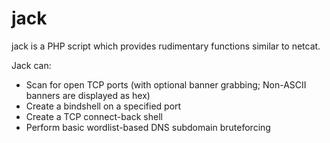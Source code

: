 jack
=========
jack is a PHP script which provides rudimentary functions similar to netcat.

Jack can:
* Scan for open TCP ports (with optional banner grabbing; Non-ASCII banners are displayed as hex)
* Create a bindshell on a specified port
* Create a TCP connect-back shell
* Perform basic wordlist-based DNS subdomain bruteforcing
